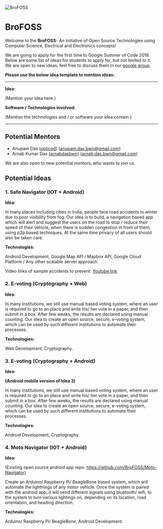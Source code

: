 ![BroFOSS](https://user-images.githubusercontent.com/13851773/35186632-04654536-fe3d-11e7-98d6-9bf5dc273840.png)

# BroFOSS

Welcome to the **BroFOSS**- An initiative of Open Source Technologies using Computer Science, Electrical and Electronics concepts!

We are going to apply for the first time to Google Summer of Code 2018. Below are some list of ideas for students to apply for, but not limited to it. We are open to new ideas, feel free to discuss them in our [google group](https://groups.google.com/forum/#!forum/brofoss). 

**Please use the below idea template to mention ideas:**

***
**Idea:**

(Mention your idea here.)

**Software / Technologies involved:**

(Mention the technologies and / or software your idea contain.)

***

## Potential Mentors
* Anupam Das ([opticod](https://github.com/opticod)) (anupam.das.bwn@gmail.com)
* Arnab Kumar Das ([arnabdasbwn](https://github.com/arnabdasbwn)) (arnab.das.bwn@gmail.com)

We are also open to new potential mentors, who wants to join us.

## Potential Ideas
### 1. Safe Navigator (IOT + Android)

**Idea:**

In many places including cities in India, people face road accidents in winter due to poor visibility from fog. Our idea is to build, a navigation based app which will alert and suggest the users on the road to stop / reduce their speed of their vehicle, when there is sudden congestion in front of them, using p2p based techniques. At the same time privacy of all users should also be taken care. 

**Technologies:** 

Android Development, Google Map API / Mapbox API, Google Cloud Platform / Any other scalable server approach.

Video links of sample accidents to prevent: [Youtube link](https://www.youtube.com/watch?v=CaZWmFWZ_L0)

### 2. E-voting (Cryptography + Web)

**Idea:**

In many institutions, we still use manual based voting system, where an user  is required to go to an place and write his/ her vote in a paper, and then submit in a box. After few weeks, the results are declared using manual counting. Our idea to create an open source, secure, e-voting system, which can be used by such different institutions to automate their processes. 

**Technologies:**

Web Development, Cryptography.

### 3. E-voting (Cryptography + Android)

**Idea:**

**(Android mobile version of Idea 3)**

In many institutions, we still use manual based voting system, where an user  is required to go to an place and write his/ her vote in a paper, and then submit in a box. After few weeks, the results are declared using manual counting. Our idea to create an open source, secure, e-voting system, which can be used by such different institutions to automate their processes. 

**Technologies:**

Android Development, Cryptography.

### 4. Moto Navigator (IOT + Android)

**Idea:**

(Existing open source android app repo: https://github.com/BroFOSS/Moto-Navigator)

Create an Arduino/ Raspberry Pi/ BeagleBone based system, which will automate the lightnings of any motor vehicle. Once the system is paired with the android app, it will send different signals using bluetooth/ wifi, to the system to turn various lightings on, depending on its location, road orientation, and heading direction.

**Technologies:**

Arduino/ Raspberry Pi/ BeagleBone, Android Development.




